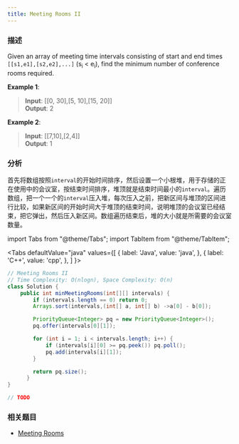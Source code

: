 ```yaml
---
title: Meeting Rooms II
---
```


### 描述

Given an array of meeting time intervals consisting of start and end times `[[s1,e1],[s2,e2],...]` (s<sub>i</sub> < e<sub>i</sub>), find the minimum number of conference rooms required.

**Example 1**:

> **Input**: [[0, 30],[5, 10],[15, 20]]  
> **Output**: 2

**Example 2**:

> **Input**: [[7,10],[2,4]]  
> **Output**: 1

### 分析

首先将数组按照`interval`的开始时间排序，然后设置一个小根堆，用于存储的正在使用中的会议室，按结束时间排序，堆顶就是结束时间最小的`interval`。遍历数组，把一个一个的`interval`压入堆，每次压入之前，把新区间与堆顶的区间进行比较，如果新区间的开始时间大于堆顶的结束时间，说明堆顶的会议室已经结束，把它弹出，然后压入新区间。数组遍历结束后，堆的大小就是所需要的会议室数量。

import Tabs from "@theme/Tabs";
import TabItem from "@theme/TabItem";

<Tabs
defaultValue="java"
values={[
{ label: 'Java', value: 'java', },
{ label: 'C++', value: 'cpp', },
]
}>
<TabItem value="java">

```java
// Meeting Rooms II
// Time Complexity: O(nlogn), Space Complexity: O(n)
class Solution {
    public int minMeetingRooms(int[][] intervals) {
        if (intervals.length == 0) return 0;
        Arrays.sort(intervals,(int[] a, int[] b) ->a[0] - b[0]);

        PriorityQueue<Integer> pq = new PriorityQueue<Integer>();
        pq.offer(intervals[0][1]);

        for (int i = 1; i < intervals.length; i++) {
            if (intervals[i][0] >= pq.peek()) pq.poll();
            pq.add(intervals[i][1]);
        }

        return pq.size();
      }
}
```

</TabItem>
<TabItem value="cpp">

```cpp
// TODO
```

</TabItem>
</Tabs>

### 相关题目

- [Meeting Rooms](../../linear-list/array/meeting-rooms.md)
